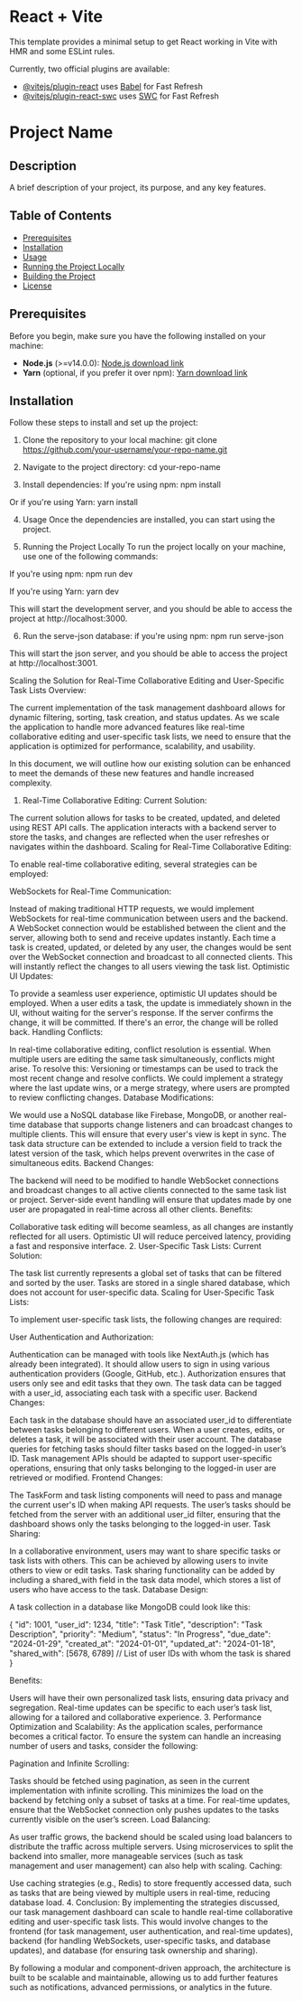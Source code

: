# React + Vite

This template provides a minimal setup to get React working in Vite with HMR and some ESLint rules.

Currently, two official plugins are available:

- [@vitejs/plugin-react](https://github.com/vitejs/vite-plugin-react/blob/main/packages/plugin-react/README.md) uses [Babel](https://babeljs.io/) for Fast Refresh
- [@vitejs/plugin-react-swc](https://github.com/vitejs/vite-plugin-react-swc) uses [SWC](https://swc.rs/) for Fast Refresh

# Project Name

## Description

A brief description of your project, its purpose, and any key features.

## Table of Contents

- [Prerequisites](#prerequisites)
- [Installation](#installation)
- [Usage](#usage)
- [Running the Project Locally](#running-the-project-locally)
- [Building the Project](#building-the-project)
- [License](#license)

## Prerequisites

Before you begin, make sure you have the following installed on your machine:

- **Node.js** (>=v14.0.0): [Node.js download link](https://nodejs.org/)
- **Yarn** (optional, if you prefer it over npm): [Yarn download link](https://yarnpkg.com/)

## Installation

Follow these steps to install and set up the project:

1. Clone the repository to your local machine:
   git clone https://github.com/your-username/your-repo-name.git

2. Navigate to the project directory:
   cd your-repo-name

3. Install dependencies: If you're using npm:
   npm install

Or if you're using Yarn:
yarn install

4. Usage
   Once the dependencies are installed, you can start using the project.

5. Running the Project Locally
   To run the project locally on your machine, use one of the following commands:

If you're using npm:
npm run dev

If you're using Yarn:
yarn dev

This will start the development server, and you should be able to access the project at http://localhost:3000.

6. Run the serve-json database:
   if you're using npm:
   npm run serve-json

This will start the json server, and you should be able to access the project at http://localhost:3001.

Scaling the Solution for Real-Time Collaborative Editing and User-Specific Task Lists
Overview:

The current implementation of the task management dashboard allows for dynamic filtering, sorting, task creation, and status updates. As we scale the application to handle more advanced features like real-time collaborative editing and user-specific task lists, we need to ensure that the application is optimized for performance, scalability, and usability.

In this document, we will outline how our existing solution can be enhanced to meet the demands of these new features and handle increased complexity.

1. Real-Time Collaborative Editing:
   Current Solution:

The current solution allows for tasks to be created, updated, and deleted using REST API calls. The application interacts with a backend server to store the tasks, and changes are reflected when the user refreshes or navigates within the dashboard.
Scaling for Real-Time Collaborative Editing:

To enable real-time collaborative editing, several strategies can be employed:

WebSockets for Real-Time Communication:

Instead of making traditional HTTP requests, we would implement WebSockets for real-time communication between users and the backend.
A WebSocket connection would be established between the client and the server, allowing both to send and receive updates instantly.
Each time a task is created, updated, or deleted by any user, the changes would be sent over the WebSocket connection and broadcast to all connected clients. This will instantly reflect the changes to all users viewing the task list.
Optimistic UI Updates:

To provide a seamless user experience, optimistic UI updates should be employed. When a user edits a task, the update is immediately shown in the UI, without waiting for the server's response.
If the server confirms the change, it will be committed. If there's an error, the change will be rolled back.
Handling Conflicts:

In real-time collaborative editing, conflict resolution is essential. When multiple users are editing the same task simultaneously, conflicts might arise. To resolve this:
Versioning or timestamps can be used to track the most recent change and resolve conflicts.
We could implement a strategy where the last update wins, or a merge strategy, where users are prompted to review conflicting changes.
Database Modifications:

We would use a NoSQL database like Firebase, MongoDB, or another real-time database that supports change listeners and can broadcast changes to multiple clients. This will ensure that every user's view is kept in sync.
The task data structure can be extended to include a version field to track the latest version of the task, which helps prevent overwrites in the case of simultaneous edits.
Backend Changes:

The backend will need to be modified to handle WebSocket connections and broadcast changes to all active clients connected to the same task list or project.
Server-side event handling will ensure that updates made by one user are propagated in real-time across all other clients.
Benefits:

Collaborative task editing will become seamless, as all changes are instantly reflected for all users.
Optimistic UI will reduce perceived latency, providing a fast and responsive interface. 2. User-Specific Task Lists:
Current Solution:

The task list currently represents a global set of tasks that can be filtered and sorted by the user.
Tasks are stored in a single shared database, which does not account for user-specific data.
Scaling for User-Specific Task Lists:

To implement user-specific task lists, the following changes are required:

User Authentication and Authorization:

Authentication can be managed with tools like NextAuth.js (which has already been integrated). It should allow users to sign in using various authentication providers (Google, GitHub, etc.).
Authorization ensures that users only see and edit tasks that they own. The task data can be tagged with a user_id, associating each task with a specific user.
Backend Changes:

Each task in the database should have an associated user_id to differentiate between tasks belonging to different users.
When a user creates, edits, or deletes a task, it will be associated with their user account. The database queries for fetching tasks should filter tasks based on the logged-in user’s ID.
Task management APIs should be adapted to support user-specific operations, ensuring that only tasks belonging to the logged-in user are retrieved or modified.
Frontend Changes:

The TaskForm and task listing components will need to pass and manage the current user's ID when making API requests.
The user’s tasks should be fetched from the server with an additional user_id filter, ensuring that the dashboard shows only the tasks belonging to the logged-in user.
Task Sharing:

In a collaborative environment, users may want to share specific tasks or task lists with others. This can be achieved by allowing users to invite others to view or edit tasks.
Task sharing functionality can be added by including a shared_with field in the task data model, which stores a list of users who have access to the task.
Database Design:

A task collection in a database like MongoDB could look like this:

{
"id": 1001,
"user_id": 1234,
"title": "Task Title",
"description": "Task Description",
"priority": "Medium",
"status": "In Progress",
"due_date": "2024-01-29",
"created_at": "2024-01-01",
"updated_at": "2024-01-18",
"shared_with": [5678, 6789] // List of user IDs with whom the task is shared
}

Benefits:

Users will have their own personalized task lists, ensuring data privacy and segregation.
Real-time updates can be specific to each user’s task list, allowing for a tailored and collaborative experience. 3. Performance Optimization and Scalability:
As the application scales, performance becomes a critical factor. To ensure the system can handle an increasing number of users and tasks, consider the following:

Pagination and Infinite Scrolling:

Tasks should be fetched using pagination, as seen in the current implementation with infinite scrolling. This minimizes the load on the backend by fetching only a subset of tasks at a time.
For real-time updates, ensure that the WebSocket connection only pushes updates to the tasks currently visible on the user’s screen.
Load Balancing:

As user traffic grows, the backend should be scaled using load balancers to distribute the traffic across multiple servers.
Using microservices to split the backend into smaller, more manageable services (such as task management and user management) can also help with scaling.
Caching:

Use caching strategies (e.g., Redis) to store frequently accessed data, such as tasks that are being viewed by multiple users in real-time, reducing database load. 4. Conclusion:
By implementing the strategies discussed, our task management dashboard can scale to handle real-time collaborative editing and user-specific task lists. This would involve changes to the frontend (for task management, user authentication, and real-time updates), backend (for handling WebSockets, user-specific tasks, and database updates), and database (for ensuring task ownership and sharing).

By following a modular and component-driven approach, the architecture is built to be scalable and maintainable, allowing us to add further features such as notifications, advanced permissions, or analytics in the future.
